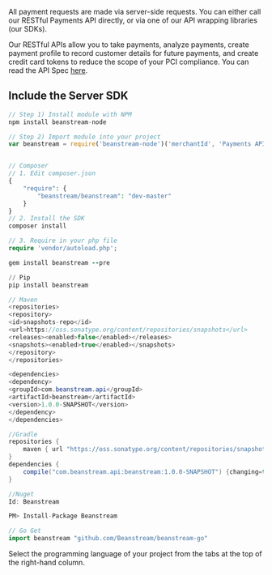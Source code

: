
All payment requests are made via server-side requests. You can either call our RESTful Payments API directly, or via one of our API wrapping libraries (our SDKs).

Our RESTful APIs allow you to take payments, analyze payments, create payment profile to record customer details for future payments, and create credit card tokens to reduce the scope of your PCI compliance. You can read the API Spec [here](/docs/references/payment_APIs).

## Include the Server SDK

```javascript
// Step 1) Install module with NPM
npm install beanstream-node

// Step 2) Import module into your project
var beanstream = require('beanstream-node')('merchantId', 'Payments API passcode', 'Profiles API passcode', 'Reporting API passcode');
```

```php

// Composer
// 1. Edit composer.json
{
    "require": {
        "beanstream/beanstream": "dev-master"
    }
}
// 2. Install the SDK
composer install

// 3. Require in your php file
require 'vendor/autoload.php';
```

```ruby
gem install beanstream --pre
```

```python
// Pip
pip install beanstream
```

```java
// Maven
<repositories>
<repository>
<id>snapshots-repo</id>
<url>https://oss.sonatype.org/content/repositories/snapshots</url>
<releases><enabled>false</enabled></releases>
<snapshots><enabled>true</enabled></snapshots>
</repository>
</repositories>

<dependencies>
<dependency>
<groupId>com.beanstream.api</groupId>
<artifactId>beanstream</artifactId>
<version>1.0.0-SNAPSHOT</version>
</dependency>
</dependencies>

//Gradle
repositories {
    maven { url "https://oss.sonatype.org/content/repositories/snapshots" }
}
dependencies {
    compile("com.beanstream.api:beanstream:1.0.0-SNAPSHOT") {changing=true}
}
```

```csharp
//Nuget
Id: Beanstream

PM> Install-Package Beanstream
```

```go
// Go Get
import beanstream "github.com/Beanstream/beanstream-go"
```

Select the programming language of your project from the tabs at the top of the right-hand column.
